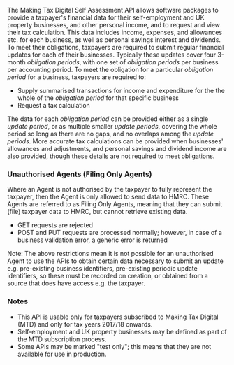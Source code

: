 The Making Tax Digital Self Assessment API allows software packages to provide a taxpayer's financial data for 
their self-employment and UK property businesses, and other personal income, and to request and view their tax 
calculation. This data includes income, expenses, and allowances etc. for each business, as well as personal savings 
interest and dividends. To meet their obligations, taxpayers are required to submit regular financial updates for 
each of their businesses. Typically these updates cover four 3-month _obligation periods_, with one set of 
_obligation periods_ per business per accounting period. To meet the obligation for a particular _obligation period_
for a business, taxpayers are required to:
* Supply summarised transactions for income and expenditure for the the whole of the _obligation period_ for that specific business
* Request a tax calculation

The data for each _obligation period_ can be provided either as a single _update period_, 
or as multiple smaller _update periods_, covering the whole period so long as there are no gaps, and no overlaps 
among the _update periods_.
More accurate tax calculations can be provided when businesses' allowances and adjustments, and personal savings 
and dividend income are also provided, though these details are not required to meet obligations.

### Unauthorised Agents (Filing Only Agents) ###

Where an Agent is not authorised by the taxpayer to fully represent the taxpayer, then the Agent is only allowed to send data to HMRC. These Agents are referred to as Filing Only Agents, meaning that they can submit (file) taxpayer data to HMRC, but cannot retrieve existing data.

* GET requests are rejected
* POST and PUT requests are processed normally; however, in case of a business validation error, a generic error is returned

Note: The above restrictions mean it is not possible for an unauthorised Agent to use the APIs to obtain certain data necessary to submit an update e.g. pre-existing business identifiers, pre-existing periodic update identifiers, so these must be recorded on creation, or obtained from a source that does have access e.g. the taxpayer.

### Notes ###
* This API is usable only for taxpayers subscribed to Making Tax Digital (MTD) and only for tax years 2017/18 onwards.
* Self-employment and UK property businesses may be defined as part of the MTD subscription process.
* Some APIs may be marked "test only"; this means that they are not available for use in production.
